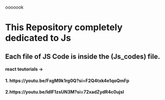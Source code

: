 ooooook







<h1>This Repository completely dedicated to Js</h1>
<h2>Each file of JS Code is inside the (Js_codes) file.</h2>

<h4> react teutorials -></h4>
  <h4>1. <url>https://youtu.be/FxgM9k1rg0Q?si=F2Q4txk4e1qoQmFp</url></h4>
<h4>2.<url>https://youtu.be/IdlF1zsUN3M?si=72xadZydR4c0ujsl</url></h4>


